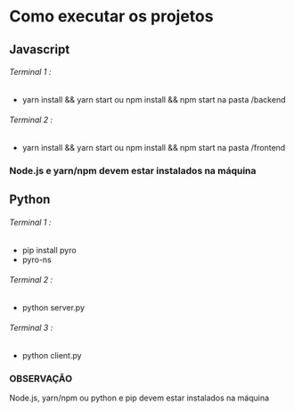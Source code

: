 
# Como executar os projetos

## Javascript

###### Terminal 1 :
 - yarn install && yarn start ou  npm install && npm start na pasta /backend
###### Terminal 2 :
 - yarn install && yarn start ou  npm install && npm start na pasta /frontend
 ### Node.js e yarn/npm devem estar instalados na máquina


 ## Python


###### Terminal 1 :
 - pip install pyro
 - pyro-ns

###### Terminal 2 :
- python server.py

###### Terminal 3 :
- python client.py



### OBSERVAÇÃO
Node.js, yarn/npm ou python e pip devem estar instalados na máquina


